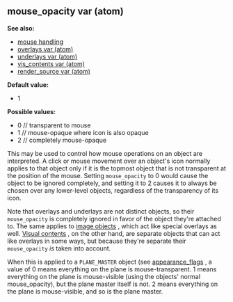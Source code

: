 ## mouse_opacity var (atom)
**See also:**
*   [mouse handling](/ref/DM/mouse.md) 
*   [overlays var (atom)](/ref/atom/var/overlays.md) 
*   [underlays var (atom)](/ref/atom/var/underlays.md) 
*   [vis_contents var (atom)](/ref/atom/var/vis_contents.md) 
*   [render_source var (atom)](/ref/atom/var/render_source.md) 
<!-- -->
**Default value:**
*   1
<!-- -->
**Possible values:**
*   0 // transparent to mouse
*   1 // mouse-opaque where icon is also opaque
*   2 // completely mouse-opaque


This may be used to control how mouse operations on an object
are interpreted. A click or mouse movement over an object\'s icon
normally applies to that object only if it is the topmost object that is
not transparent at the position of the mouse. Setting `mouse_opacity` to
0 would cause the object to be ignored completely, and setting it to 2
causes it to always be chosen over any lower-level objects, regardless
of the transparency of its icon. 

Note that overlays and
underlays are not distinct objects, so their `mouse_opacity` is
completely ignored in favor of the object they\'re attached to. The same
applies to [image objects](/ref/image.md) , which act like special overlays as
well. [Visual contents](/ref/atom/var/vis_contents.md) , on the other hand, are
separate objects that can act like overlays in some ways, but because
they\'re separate their `mouse_opacity` *is* taken into account.


When this is applied to a `PLANE_MASTER` object (see
[appearance_flags](/ref/atom/var/appearance_flags.md) , a value of 0 means
everything on the plane is mouse-transparent. 1 means everything on the
plane is mouse-visible (using the objects\' normal mouse_opacity), but
the plane master itself is not. 2 means everything on the plane is
mouse-visible, and so is the plane master.